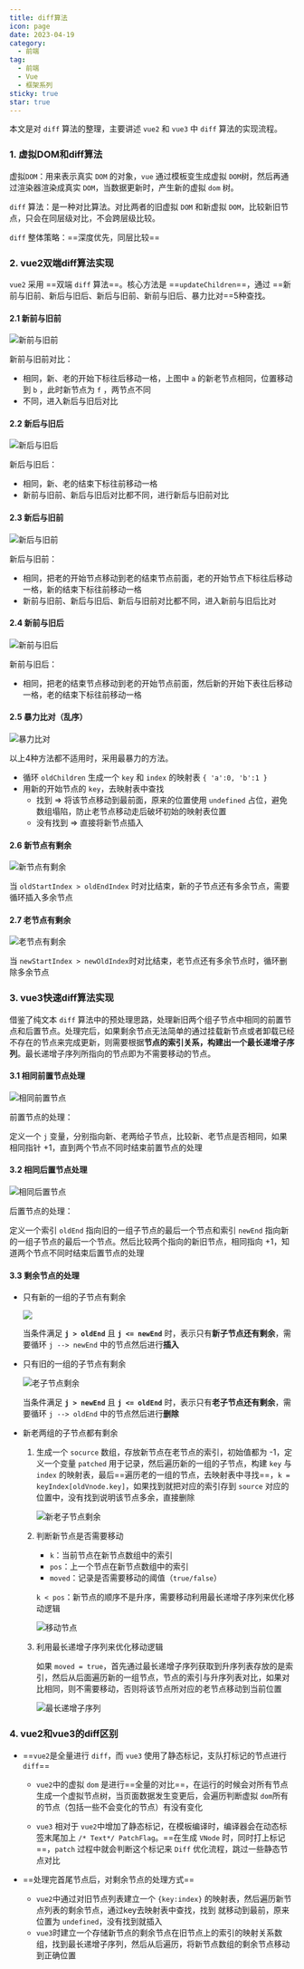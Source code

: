 ```yaml
---
title: diff算法
icon: page
date: 2023-04-19
category:
  - 前端
tag:
  - 前端
  - Vue
  - 框架系列
sticky: true
star: true
---
```


本文是对 `diff` 算法的整理，主要讲述 `vue2` 和 `vue3` 中 `diff` 算法的实现流程。

<!-- more -->

### 1. 虚拟DOM和diff算法

虚拟`DOM`：用来表示真实 `DOM` 的对象，`vue` 通过模板变生成虚拟 `DOM`树，然后再通过渲染器渲染成真实 `DOM`，当数据更新时，产生新的虚拟 `dom` 树。

`diff` 算法：是一种对比算法。对比两者的旧虚拟 `DOM` 和新虚拟 `DOM`，比较新旧节点，只会在同层级对比，不会跨层级比较。

`diff` 整体策略：==深度优先，同层比较==

### 2. vue2双端diff算法实现

`vue2` 采用 ==双端 `diff` 算法==。核心方法是 ==`updateChildren`==，通过 ==新前与旧前、新后与旧后、新后与旧前、新前与旧后、暴力比对==5种查找。

#### 2.1 新前与旧前

![新前与旧前](../../../img/diff算法/新前与旧前.jpg)

新前与旧前对比：

- 相同，新、老的开始下标往后移动一格，上图中 `a` 的新老节点相同，位置移动到 `b` ，此时新节点为 `f` ，两节点不同
- 不同，进入新后与旧后对比

#### 2.2 新后与旧后

![新后与旧后](../../../img/diff算法/新后与旧后.jpg)

新后与旧后：

- 相同，新、老的结束下标往前移动一格
- 新前与旧前、新后与旧后对比都不同，进行新后与旧前对比

#### 2.3 新后与旧前

![新后与旧前](../../../img/diff算法/新后与旧前.jpg)

新后与旧前：

- 相同，把老的开始节点移动到老的结束节点前面，老的开始节点下标往后移动一格，新的结束下标往前移动一格
- 新前与旧前、新后与旧后、新后与旧前对比都不同，进入新前与旧后比对

#### 2.4 新前与旧后

![新前与旧后](../../../img/diff算法/新前与旧后.jpg)

新前与旧后：

- 相同，把老的结束节点移动到老的开始节点前面，然后新的开始下表往后移动一格，老的结束下标往前移动一格

#### 2.5 暴力比对（乱序）

![暴力比对](../../../img/diff算法/暴力比对.jpg)

以上4种方法都不适用时，采用最暴力的方法。

- 循环 `oldChildren` 生成一个 `key` 和 `index` 的映射表 `{ 'a':0, 'b':1 }`
- 用新的开始节点的 `key`，去映射表中查找
  - 找到 => 将该节点移动到最前面，原来的位置使用 `undefined` 占位，避免数组塌陷，防止老节点移动走后破坏初始的映射表位置
  - 没有找到 => 直接将新节点插入

#### 2.6 新节点有剩余

![新节点有剩余](../../../img/diff算法/新节点有剩余.jpg)

当 `oldStartIndex > oldEndIndex` 时对比结束，新的子节点还有多余节点，需要循环插入多余节点

#### 2.7 老节点有剩余

![老节点有剩余](../../../img/diff算法/老节点有剩余.jpg)

当 `newStartIndex > newOldIndex`时对比结束，老节点还有多余节点时，循环删除多余节点



### 3. vue3快速diff算法实现

借鉴了纯文本 `diff` 算法中的预处理思路，处理新旧两个组子节点中相同的前置节点和后置节点。处理完后，如果剩余节点无法简单的通过挂载新节点或者卸载已经不存在的节点来完成更新，则需要根据**节点的索引关系，构建出一个最长递增子序列**。最长递增子序列所指向的节点即为不需要移动的节点。

#### 3.1 相同前置节点处理

![相同前置节点](../../../img/diff算法/相同前置节点.jpg)

前置节点的处理：

定义一个 `j` 变量，分别指向新、老两给子节点，比较新、老节点是否相同，如果相同指针 +1，直到两个节点不同时结束前置节点的处理

#### 3.2 相同后置节点处理

![相同后置节点](../../../img/diff算法/相同后置节点.jpg)

后置节点的处理：

定义一个索引 `oldEnd` 指向旧的一组子节点的最后一个节点和索引 `newEnd` 指向新的一组子节点的最后一个节点。然后比较两个指向的新旧节点，相同指向 +1，知道两个节点不同时结束后置节点的处理

#### 3.3 剩余节点的处理

- 只有新的一组的子节点有剩余

  ![](../../img/diff算法/新子节点剩余.jpg)

  当条件满足 **`j > oldEnd`** 且 **`j <= newEnd`** 时，表示只有**新子节点还有剩余**，需要循环 `j --> newEnd` 中的节点然后进行**插入**

- 只有旧的一组的子节点有剩余

  ![老子节点剩余](../../../img/diff算法/老子节点剩余.jpg)

  当条件满足 **`j > newEnd`** 且 **`j <= oldEnd`** 时，表示只有**老子节点还有剩余**，需要循环 `j --> oldEnd` 中的节点然后进行**删除**

- 新老两组的子节点都有剩余

  1. 生成一个 `socurce` 数组，存放新节点在老节点的索引，初始值都为 -1，定义一个变量 `patched` 用于记录，然后遍历新的一组的子节点，构建 `key` 与 `index` 的映射表，最后==遍历老的一组的节点，去映射表中寻找==，`k = keyIndex[oldVnode.key]`，如果找到就把对应的索引存到 `source` 对应的位置中，没有找到说明该节点多余，直接删除

     ![新老子节点剩余](../../../img/diff算法/新老子节点剩余.jpg)

  2. 判断新节点是否需要移动

     - `k`：当前节点在新节点数组中的索引
     - `pos`：上一个节点在新节点数组中的索引
     - `moved`：记录是否需要移动的阈值（`true/false`）

     `k < pos`：新节点的顺序不是升序，需要移动利用最长递增子序列来优化移动逻辑

     ![移动节点](../../../img/diff算法/移动节点.jpg)

  3. 利用最长递增子序列来优化移动逻辑

     如果 `moved = true`，首先通过最长递增子序列获取到升序列表存放的是索引，然后从后面遍历新的一组节点，节点的索引与升序列表对比，如果对比相同，则不需要移动，否则将该节点所对应的老节点移动到当前位置

     ![最长递增子序列](../../../img/diff算法/最长递增子序列.jpg)

### 4. vue2和vue3的diff区别

- ==`vue2`是全量进行 `diff`，而 `vue3` 使用了静态标记，支队打标记的节点进行 `diff`==

  - `vue2`中的虚拟 `dom` 是进行==全量的对比==，在运行的时候会对所有节点生成一个虚拟节点树，当页面数据发生变更后，会遍历判断虚拟 `dom`所有的节点（包括一些不会变化的节点）有没有变化

  - `vue3` 相对于 `vue2`中增加了静态标记，在模板编译时，编译器会在动态标签末尾加上 `/* Text*/ PatchFlag`。==在生成 `VNode` 时，同时打上标记==，`patch` 过程中就会判断这个标记来 `Diff` 优化流程，跳过一些静态节点对比

- ==处理完首尾节点后，对剩余节点的处理方式==

  - `vue2`中通过对旧节点列表建立一个 `{key:index}` 的映射表，然后遍历新节点列表的剩余节点，通过key去映射表中查找，找到 就移动到最前，原来位置为 `undefined`，没有找到就插入
  - `vue3`时建立一个存储新节点的剩余节点在旧节点上的索引的映射关系数组，找到最长递增子序列，然后从后遍历，将新节点数组的剩余节点移动到正确位置
